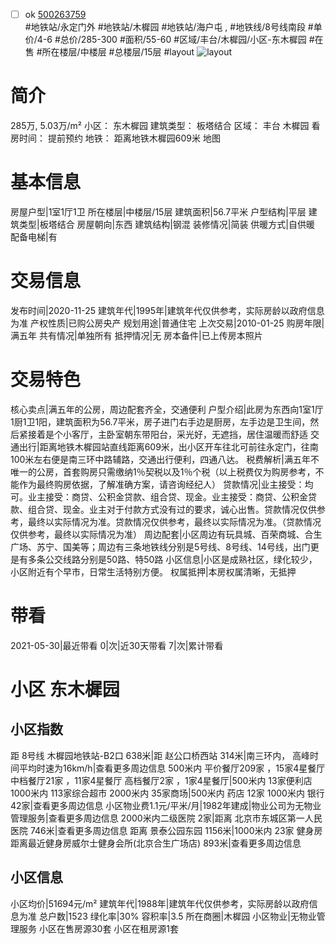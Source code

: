 - [ ] ok [500263759](https://bj.5i5j.com/ershoufang/500263759.html)  
 #地铁站/永定门外 #地铁站/木樨园 #地铁站/海户屯 ,  #地铁线/8号线南段
#单价/4-6 #总价/285-300 #面积/55-60   #区域/丰台/木樨园/小区-东木樨园 #在售 #所在楼层/中楼层 #总楼层/15层 #layout 
![layout](http://image2.5i5j.com//group1/M00/9B/CD/CgqJMl1hKaWAWwHBAAHu1HoDwTo967.jpg_P5.jpg) 
# 简介 
 285万,  5.03万/m² 
小区： 东木樨园
建筑类型： 板塔结合
区域： 丰台 木樨园
看房时间： 提前预约
地铁： 距离地铁木樨园609米 地图
# 基本信息 
 房屋户型|1室1厅1卫
所在楼层|中楼层/15层
建筑面积|56.7平米
户型结构|平层
建筑类型|板塔结合
房屋朝向|东西
建筑结构|钢混
装修情况|简装
供暖方式|自供暖
配备电梯|有
# 交易信息 
 发布时间|2020-11-25
建筑年代|1995年|建筑年代仅供参考，实际房龄以政府信息为准
产权性质|已购公房央产
规划用途|普通住宅
上次交易|2010-01-25
购房年限|满五年
共有情况|单独所有
抵押情况|无
房本备件|已上传房本照片
# 交易特色 
 核心卖点|满五年的公房，周边配套齐全，交通便利
户型介绍|此房为东西向1室1厅1厨1卫1阳，建筑面积为56.7平米，房子进门右手边是厨房，左手边是卫生间，然后紧接着是个小客厅，主卧室朝东带阳台，采光好，无遮挡，居住温暖而舒适
交通出行|距离地铁木樨园站直线距离609米，出小区开车往北可前往永定门，往南100米左右便是南三环中路辅路，交通出行便利，四通八达。
税费解析|满五年不唯一的公房，首套购房只需缴纳1％契税以及1％个税（以上税费仅为购房参考，不能作为最终购房依据，了解准确方案，请咨询经纪人）
贷款情况|业主接受：均可。业主接受：商贷、公积金贷款、组合贷、现金。业主接受：商贷、公积金贷款、组合贷、现金。业主对于付款方式没有过的要求，诚心出售。贷款情况仅供参考，最终以实际情况为准。贷款情况仅供参考，最终以实际情况为准。（贷款情况仅供参考，最终以实际情况为准）
周边配套|小区周边有玩具城、百荣商城、合生广场、苏宁、国美等；周边有三条地铁线分别是5号线、8号线、14号线，出门更是有多条公交线路分别是50路、特50路
小区信息|小区是成熟社区，绿化较少，小区附近有个早市，日常生活特别方便。
权属抵押|本房权属清晰，无抵押
# 带看 
 2021-05-30|最近带看	 0|次|近30天带看	 7|次|累计带看
# 小区 东木樨园
## 小区指数 
 距 8号线 木樨园地铁站-B2口 638米|距 赵公口桥西站 314米|南三环内， 高峰时间平均时速为16km/h|查看更多周边信息
500米内 平价餐厅209家 ，15家4星餐厅
中档餐厅21家 ，11家4星餐厅
高档餐厅2家 ，1家4星餐厅|500米内 13家便利店
1000米内 113家综合超市
2000米内 35家商场|500米内 药店 12家
1000米内 银行 42家|查看更多周边信息
小区物业费1.1元/平米/月|1982年建成|物业公司为无物业管理服务|查看更多周边信息
2000米内二级医院 2家|距离 北京市东城区第一人民医院  746米|查看更多周边信息
距离 景泰公园东园 1156米|1000米内 23家 健身房
距离最近健身房威尔士健身会所(北京合生广场店) 893米|查看更多周边信息
## 小区信息 
 小区均价|51694元/m²
建筑年代|1988年|建筑年代仅供参考，实际房龄以政府信息为准
总户数|1523
绿化率|30%
容积率|3.5
所在商圈|木樨园
小区物业|无物业管理服务
小区在售房源30套
小区在租房源1套
